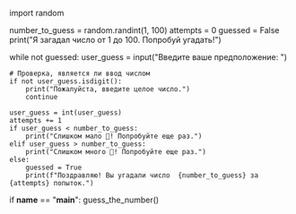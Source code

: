 import random

number_to_guess = random.randint(1, 100)
attempts = 0
guessed = False
print("Я загадал число от 1 до 100. Попробуй угадать!")

while not guessed:
    user_guess = input("Введите ваше предположение: ")
    
    # Проверка, является ли ввод числом
    if not user_guess.isdigit():
        print("Пожалуйста, введите целое число.")
        continue
    
    user_guess = int(user_guess)
    attempts += 1
    if user_guess < number_to_guess:
        print("Слишком мало 🥶! Попробуйте еще раз.")
    elif user_guess > number_to_guess:
        print("Слишком много 🥵! Попробуйте еще раз.")
    else:
        guessed = True
        print(f"Поздравляю! Вы угадали число  {number_to_guess} за {attempts} попыток.")

if __name__ == "__main__":
    guess_the_number()
